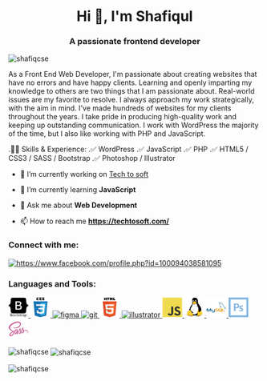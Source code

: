 <h1 align="center">Hi 👋, I'm Shafiqul</h1>
<h3 align="center">A passionate frontend developer </h3>

<p align="left"> <img src="https://komarev.com/ghpvc/?username=shafiqcse&label=Profile%20views&color=0e75b6&style=flat" alt="shafiqcse" /> </p>

As a Front End Web Developer, I'm passionate about creating websites that have no errors and have happy clients. Learning and openly imparting my knowledge to others are two things that I am passionate about. Real-world issues are my favorite to resolve. I always approach my work strategically, with the aim in mind. I've made hundreds of websites for my clients throughout the years. I take pride in producing high-quality work and keeping up outstanding communication. I work with WordPress the majority of the time, but I also like working with PHP and JavaScript.


.👨‍💻 Skills & Experience:
.✅ WordPress
.✅ JavaScript
.✅ PHP
.✅ HTML5 / CSS3 / SASS / Bootstrap
.✅ Photoshop / Illustrator

- 🔭 I’m currently working on [Tech to soft](techtosoft.com)

- 🌱 I’m currently learning **JavaScript**

- 💬 Ask me about **Web Development**

- 📫 How to reach me **https://techtosoft.com/**






<h3 align="left">Connect with me:</h3>
<p align="left">
<a href="https://fb.com/https://www.facebook.com/profile.php?id=100094038581095" target="blank"><img align="center" src="https://raw.githubusercontent.com/rahuldkjain/github-profile-readme-generator/master/src/images/icons/Social/facebook.svg" alt="https://www.facebook.com/profile.php?id=100094038581095" height="30" width="40" /></a>
</p>

<h3 align="left">Languages and Tools:</h3>
<p align="left"> <a href="https://getbootstrap.com" target="_blank" rel="noreferrer"> <img src="https://raw.githubusercontent.com/devicons/devicon/master/icons/bootstrap/bootstrap-plain-wordmark.svg" alt="bootstrap" width="40" height="40"/> </a> <a href="https://www.w3schools.com/css/" target="_blank" rel="noreferrer"> <img src="https://raw.githubusercontent.com/devicons/devicon/master/icons/css3/css3-original-wordmark.svg" alt="css3" width="40" height="40"/> </a> <a href="https://www.figma.com/" target="_blank" rel="noreferrer"> <img src="https://www.vectorlogo.zone/logos/figma/figma-icon.svg" alt="figma" width="40" height="40"/> </a> <a href="https://git-scm.com/" target="_blank" rel="noreferrer"> <img src="https://www.vectorlogo.zone/logos/git-scm/git-scm-icon.svg" alt="git" width="40" height="40"/> </a> <a href="https://www.w3.org/html/" target="_blank" rel="noreferrer"> <img src="https://raw.githubusercontent.com/devicons/devicon/master/icons/html5/html5-original-wordmark.svg" alt="html5" width="40" height="40"/> </a> <a href="https://www.adobe.com/in/products/illustrator.html" target="_blank" rel="noreferrer"> <img src="https://www.vectorlogo.zone/logos/adobe_illustrator/adobe_illustrator-icon.svg" alt="illustrator" width="40" height="40"/> </a> <a href="https://developer.mozilla.org/en-US/docs/Web/JavaScript" target="_blank" rel="noreferrer"> <img src="https://raw.githubusercontent.com/devicons/devicon/master/icons/javascript/javascript-original.svg" alt="javascript" width="40" height="40"/> </a> <a href="https://www.linux.org/" target="_blank" rel="noreferrer"> <img src="https://raw.githubusercontent.com/devicons/devicon/master/icons/linux/linux-original.svg" alt="linux" width="40" height="40"/> </a> <a href="https://www.mysql.com/" target="_blank" rel="noreferrer"> <img src="https://raw.githubusercontent.com/devicons/devicon/master/icons/mysql/mysql-original-wordmark.svg" alt="mysql" width="40" height="40"/> </a> <a href="https://www.photoshop.com/en" target="_blank" rel="noreferrer"> <img src="https://raw.githubusercontent.com/devicons/devicon/master/icons/photoshop/photoshop-line.svg" alt="photoshop" width="40" height="40"/> </a> <a href="https://sass-lang.com" target="_blank" rel="noreferrer"> <img src="https://raw.githubusercontent.com/devicons/devicon/master/icons/sass/sass-original.svg" alt="sass" width="40" height="40"/> </a> </p>

<p><img align="left" src="https://github-readme-stats.vercel.app/api/top-langs?username=shafiqcse&show_icons=true&locale=en&layout=compact" alt="shafiqcse" /></p>

<p>&nbsp;<img align="center" src="https://github-readme-stats.vercel.app/api?username=shafiqcse&show_icons=true&locale=en" alt="shafiqcse" /></p>

<p><img align="center" src="https://github-readme-streak-stats.herokuapp.com/?user=shafiqcse&" alt="shafiqcse" /></p>













